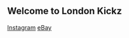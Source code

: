 ## Welcome to London Kickz

[Instagram](https://www.instagram.com/london.kickz/)
[eBay](https://www.ebay.co.uk/sch/sp-9466/m.html?_nkw=&_armrs=1&_ipg=&_from=)
